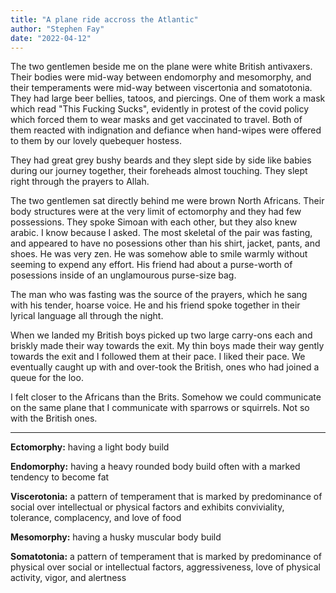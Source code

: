 ```yaml
---
title: "A plane ride accross the Atlantic"
author: "Stephen Fay"
date: "2022-04-12"
---
```



The two gentlemen beside me on the plane were white British antivaxers. Their bodies were mid-way between endomorphy and mesomorphy, and their temperaments were mid-way between viscertonia and somatotonia. They had large beer bellies, tatoos, and piercings. One of them work a mask which read "This Fucking Sucks", evidently in protest of the covid policy which forced them to wear masks and get vaccinated to travel. Both of them reacted with indignation and defiance when hand-wipes were offered to them by our lovely quebequer hostess.

They had great grey bushy beards and they slept side by side like babies during our journey together, their foreheads almost touching. They slept right through the prayers to Allah. 

The two gentlemen sat directly behind me were brown North Africans. Their body structures were at the very limit of ectomorphy and they had few possessions. They spoke Simoan with each other, but they also knew arabic. I know because I asked. The most skeletal of the pair was fasting, and appeared to have no posessions other than his shirt, jacket, pants, and shoes. He was very zen. He was somehow able to smile warmly without seeming to expend any effort. His friend had about a purse-worth of posessions inside of an unglamourous purse-size bag.

The man who was fasting was the source of the prayers, which he sang with his tender, hoarse voice. He and his friend spoke together in their lyrical language all through the night. 

When we landed my British boys picked up two large carry-ons each and briskly made their way towards the exit. My thin boys made their way gently towards the exit and I followed them at their pace. I liked their pace. We eventually caught up with and over-took the British, ones who had joined a queue for the loo.

I felt closer to the Africans than the Brits. Somehow we could communicate on the same plane that I communicate with sparrows or squirrels. Not so with the British ones. 




---


**Ectomorphy:** having a light body build

**Endomorphy:** having a heavy rounded body build often with a marked tendency to become fat

**Viscerotonia:** a pattern of temperament that is marked by predominance of social over intellectual or physical factors and exhibits conviviality, tolerance, complacency, and love of food

**Mesomorphy:** having a husky muscular body build

**Somatotonia:** a pattern of temperament that is marked by predominance of physical over social or intellectual factors, aggressiveness, love of physical activity, vigor, and alertness
